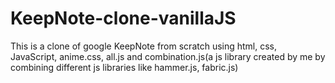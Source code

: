 # KeepNote-clone-vanillaJS
This is a clone of google KeepNote from scratch using html, css, JavaScript, anime.css, all.js and combination.js(a js library created by me by combining different js libraries like hammer.js, fabric.js)
